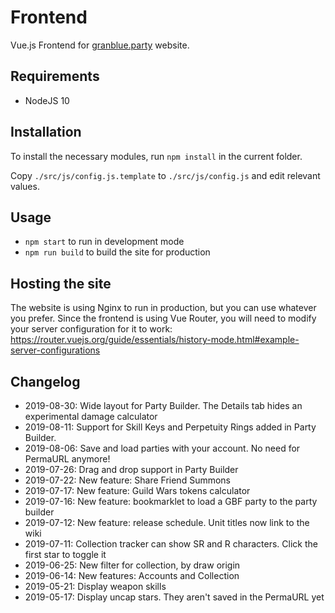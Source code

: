 # Frontend
Vue.js Frontend for [granblue.party](https://www.granblue.party) website.

## Requirements
- NodeJS 10

## Installation
To install the necessary modules, run `npm install` in the current folder.

Copy `./src/js/config.js.template` to `./src/js/config.js` and edit relevant values.

## Usage
- `npm start` to run in development mode
- `npm run build` to build the site for production

## Hosting the site
The website is using Nginx to run in production, but you can use whatever you prefer. Since the frontend is using Vue Router, you will need to modify your server configuration for it to work: https://router.vuejs.org/guide/essentials/history-mode.html#example-server-configurations

## Changelog

- 2019-08-30: Wide layout for Party Builder. The Details tab hides an experimental damage calculator
- 2019-08-11: Support for Skill Keys and Perpetuity Rings added in Party Builder.
- 2019-08-06: Save and load parties with your account. No need for PermaURL anymore!
- 2019-07-26: Drag and drop support in Party Builder
- 2019-07-22: New feature: Share Friend Summons
- 2019-07-17: New feature: Guild Wars tokens calculator
- 2019-07-16: New feature: bookmarklet to load a GBF party to the party builder
- 2019-07-12: New feature: release schedule. Unit titles now link to the wiki
- 2019-07-11: Collection tracker can show SR and R characters. Click the first star to toggle it
- 2019-06-25: New filter for collection, by draw origin
- 2019-06-14: New features: Accounts and Collection
- 2019-05-21: Display weapon skills
- 2019-05-17: Display uncap stars. They aren't saved in the PermaURL yet
